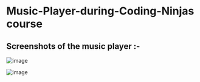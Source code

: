 # Music-Player-during-Coding-Ninjas course


## Screenshots of the music player :-

![image](https://github.com/user-attachments/assets/19505b49-b7cd-44ec-b0ef-774999bf5809)


![image](https://github.com/user-attachments/assets/59ce07b7-99b4-4018-9211-14aae86485c6)





